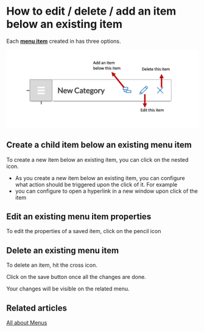 # How to edit / delete / add an item below an existing item

Each [**menu item**](</docs/Rapid/2-User Manual/glossary/glossary.md#menu-item> "Menu item") created in has three options.  

![Menu Anatomy](<Menu Anatomy.png>)

## Create a child item below an existing menu item

To create a new item below an existing item, you can click on the nested icon.

- As you create a new item below an existing item, you can configure what action should be triggered upon the click of it. For example 
- you can configure to open a hyperlink in a new window upon click of the item

## Edit an existing menu item properties

To edit the properties of a saved item, click on the pencil icon

## Delete an existing menu item 

To delete an item, hit the cross icon.

Click on the save button once all the changes are done.

Your changes will be visible on the related menu.


## Related articles

[All about Menus](/docs/Rapid/3-Keyper%20Manual/2-Designer/3-Menus/3-Menus.md "All about Menus in Dezigna")